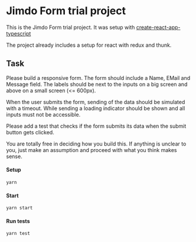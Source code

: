 # Jimdo Form trial project

This is the Jimdo Form trial project.
It was setup with [create-react-app-typescript](https://github.com/wmonk/create-react-app-typescript)

The project already includes a setup for react with redux and thunk.

## Task
Please build a responsive form. The form should include a Name, EMail and Message field.
The labels should be next to the inputs on a big screen and above on a small screen (<= 600px).

When the user submits the form, sending of the data should be simulated with a timeout. While sending a loading indicator should be shown and all inputs must not be accessible.

Please add a test that checks if the form submits its data when the submit button gets clicked.

You are totally free in deciding how you build this. If anything is unclear to you, just make an assumption and proceed with what you think makes sense.

#### Setup
`yarn`

#### Start
`yarn start`

#### Run tests
`yarn test`

